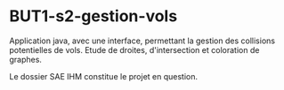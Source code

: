 # BUT1-s2-gestion-vols
Application java, avec une interface, permettant la gestion des collisions potentielles de vols. Etude de droites, d'intersection et coloration de graphes.

Le dossier SAE IHM constitue le projet en question.
